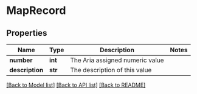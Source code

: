 # MapRecord

## Properties
Name | Type | Description | Notes
------------ | ------------- | ------------- | -------------
**number** | **int** | The Aria assigned numeric value | 
**description** | **str** | The description of this value | 

[[Back to Model list]](../README.md#documentation-for-models) [[Back to API list]](../README.md#documentation-for-api-endpoints) [[Back to README]](../README.md)


